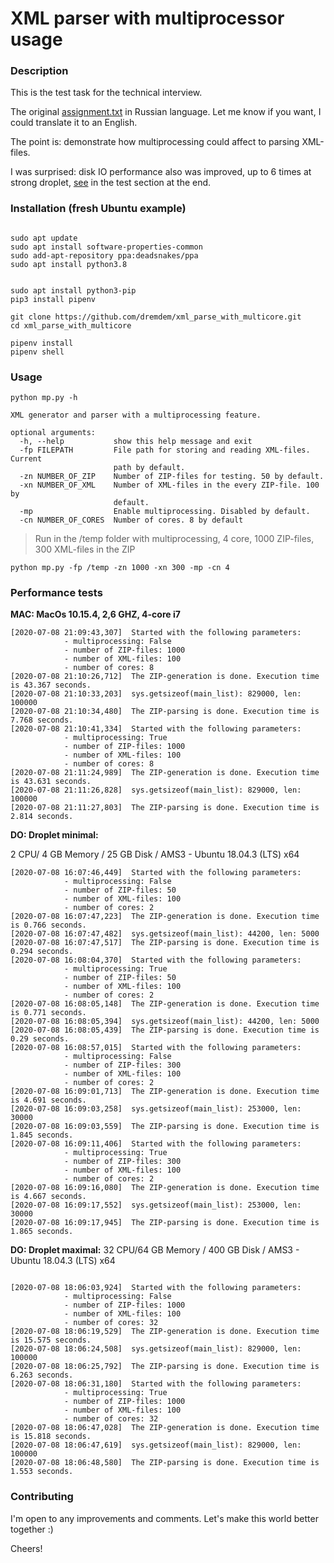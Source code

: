 # XML parser with multiprocessor usage

### Description

This is the test task for the technical interview.

The original [assignment.txt](assignment.txt) in Russian language. 
Let me know if you want, I could translate it to an English.  

The point is: demonstrate how multiprocessing could affect to parsing XML-files. 

I was surprised: disk IO performance also was improved, 
up to 6 times at strong droplet, [see](#performance-tests) in the test section at the end.

### Installation (fresh Ubuntu example)

```shell script

sudo apt update
sudo apt install software-properties-common
sudo add-apt-repository ppa:deadsnakes/ppa
sudo apt install python3.8


sudo apt install python3-pip
pip3 install pipenv

git clone https://github.com/dremdem/xml_parse_with_multicore.git
cd xml_parse_with_multicore

pipenv install 
pipenv shell
```


### Usage

```
python mp.py -h 

XML generator and parser with a multiprocessing feature.

optional arguments:
  -h, --help           show this help message and exit
  -fp FILEPATH         File path for storing and reading XML-files. Current
                       path by default.
  -zn NUMBER_OF_ZIP    Number of ZIP-files for testing. 50 by default.
  -xn NUMBER_OF_XML    Number of XML-files in the every ZIP-file. 100 by
                       default.
  -mp                  Enable multiprocessing. Disabled by default.
  -cn NUMBER_OF_CORES  Number of cores. 8 by default
```

>Run in the /temp folder with multiprocessing, 4 core, 1000 ZIP-files, 300 XML-files in the ZIP
```
python mp.py -fp /temp -zn 1000 -xn 300 -mp -cn 4
```
### Performance tests

**MAC: MacOs 10.15.4, 2,6 GHZ, 4-core i7**
```
[2020-07-08 21:09:43,307]  Started with the following parameters:
            - multiprocessing: False
            - number of ZIP-files: 1000
            - number of XML-files: 100
            - number of cores: 8
[2020-07-08 21:10:26,712]  The ZIP-generation is done. Execution time is 43.367 seconds.
[2020-07-08 21:10:33,203]  sys.getsizeof(main_list): 829000, len: 100000
[2020-07-08 21:10:34,480]  The ZIP-parsing is done. Execution time is 7.768 seconds.
[2020-07-08 21:10:41,334]  Started with the following parameters:
            - multiprocessing: True
            - number of ZIP-files: 1000
            - number of XML-files: 100
            - number of cores: 8
[2020-07-08 21:11:24,989]  The ZIP-generation is done. Execution time is 43.631 seconds.
[2020-07-08 21:11:26,828]  sys.getsizeof(main_list): 829000, len: 100000
[2020-07-08 21:11:27,803]  The ZIP-parsing is done. Execution time is 2.814 seconds.
```
**DO: Droplet minimal:**

2 CPU/ 4 GB Memory / 25 GB Disk / AMS3 - Ubuntu 18.04.3 (LTS) x64
``` 
[2020-07-08 16:07:46,449]  Started with the following parameters:
            - multiprocessing: False
            - number of ZIP-files: 50
            - number of XML-files: 100
            - number of cores: 2
[2020-07-08 16:07:47,223]  The ZIP-generation is done. Execution time is 0.766 seconds.
[2020-07-08 16:07:47,482]  sys.getsizeof(main_list): 44200, len: 5000
[2020-07-08 16:07:47,517]  The ZIP-parsing is done. Execution time is 0.294 seconds.
[2020-07-08 16:08:04,370]  Started with the following parameters:
            - multiprocessing: True
            - number of ZIP-files: 50
            - number of XML-files: 100
            - number of cores: 2
[2020-07-08 16:08:05,148]  The ZIP-generation is done. Execution time is 0.771 seconds.
[2020-07-08 16:08:05,394]  sys.getsizeof(main_list): 44200, len: 5000
[2020-07-08 16:08:05,439]  The ZIP-parsing is done. Execution time is 0.29 seconds.
[2020-07-08 16:08:57,015]  Started with the following parameters:
            - multiprocessing: False
            - number of ZIP-files: 300
            - number of XML-files: 100
            - number of cores: 2
[2020-07-08 16:09:01,713]  The ZIP-generation is done. Execution time is 4.691 seconds.
[2020-07-08 16:09:03,258]  sys.getsizeof(main_list): 253000, len: 30000
[2020-07-08 16:09:03,559]  The ZIP-parsing is done. Execution time is 1.845 seconds.
[2020-07-08 16:09:11,406]  Started with the following parameters:
            - multiprocessing: True
            - number of ZIP-files: 300
            - number of XML-files: 100
            - number of cores: 2
[2020-07-08 16:09:16,080]  The ZIP-generation is done. Execution time is 4.667 seconds.
[2020-07-08 16:09:17,552]  sys.getsizeof(main_list): 253000, len: 30000
[2020-07-08 16:09:17,945]  The ZIP-parsing is done. Execution time is 1.865 seconds.
```
**DO: Droplet maximal:**
32 CPU/64 GB Memory / 400 GB Disk / AMS3 - Ubuntu 18.04.3 (LTS) x64

```

[2020-07-08 18:06:03,924]  Started with the following parameters:
            - multiprocessing: False
            - number of ZIP-files: 1000
            - number of XML-files: 100
            - number of cores: 32
[2020-07-08 18:06:19,529]  The ZIP-generation is done. Execution time is 15.575 seconds.
[2020-07-08 18:06:24,508]  sys.getsizeof(main_list): 829000, len: 100000
[2020-07-08 18:06:25,792]  The ZIP-parsing is done. Execution time is 6.263 seconds.
[2020-07-08 18:06:31,180]  Started with the following parameters:
            - multiprocessing: True
            - number of ZIP-files: 1000
            - number of XML-files: 100
            - number of cores: 32
[2020-07-08 18:06:47,028]  The ZIP-generation is done. Execution time is 15.818 seconds.
[2020-07-08 18:06:47,619]  sys.getsizeof(main_list): 829000, len: 100000
[2020-07-08 18:06:48,580]  The ZIP-parsing is done. Execution time is 1.553 seconds.
```

### Contributing 

I'm open to any improvements and comments.
Let's make this world better together :) 

Cheers!

